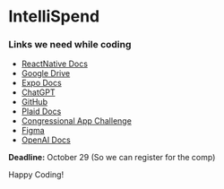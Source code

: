 # IntelliSpend

### Links we need while coding
- [ReactNative Docs](https://reactnative.dev/docs/getting-started)
- [Google Drive](https://drive.google.com/drive/u/0/folders/1TekZNn6JrsODyWPwfgpamqOuulY6t3JM)
- [Expo Docs](https://docs.expo.dev)
- [ChatGPT](https://chat.openai.com) <!-- Very Necessary -->
- [GitHub](https://github.com/jeffsummer08/IntelliSpend) <!-- In case you're reading this inside an IDE -->
- [Plaid Docs](https://plaid.com/docs/)
- [Congressional App Challenge](https://www.congressionalappchallenge.us/students/)
- [Figma](https://www.figma.com)
- [OpenAI Docs](https://platform.openai.com/docs/introduction/overview)

**Deadline:** October 29 (So we can register for the comp)

Happy Coding!